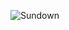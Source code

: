 ![Sundown](https://github.com/AnKiTa2456/AnimatedWebsite/assets/114217727/381dbc98-b63a-45eb-af17-74562613e695)
